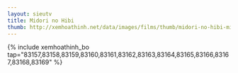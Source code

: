 ```yaml
---
layout: sieutv
title: Midori no Hibi
thumb: http://xemhoathinh.net/data/images/films/thumb/midori-no-hibi-midori-no-hibi-2012.jpg
---
```

{% include xemhoathinh_bo tap="83157,83158,83159,83160,83161,83162,83163,83164,83165,83166,83167,83168,83169" %} 

